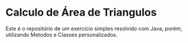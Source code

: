 # Calculo de Área de Triangulos
Este é o repositório de um exercício simples resolvido com Java, porém, utilizando Metodos e Classes personalizados.
